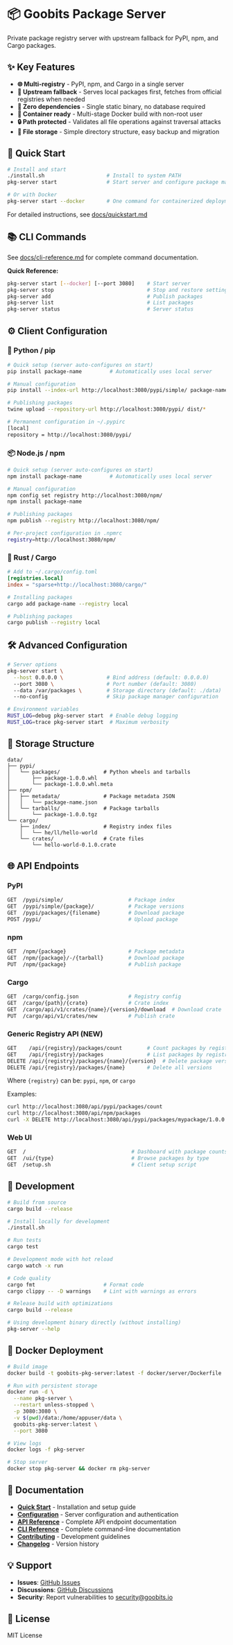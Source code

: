 # 📦 Goobits Package Server
Private package registry server with upstream fallback for PyPI, npm, and Cargo packages.

## ✨ Key Features
- **🌐 Multi-registry** - PyPI, npm, and Cargo in a single server
- **🔄 Upstream fallback** - Serves local packages first, fetches from official registries when needed
- **🎯 Zero dependencies** - Single static binary, no database required
- **🐳 Container ready** - Multi-stage Docker build with non-root user
- **🔒 Path protected** - Validates all file operations against traversal attacks
- **💾 File storage** - Simple directory structure, easy backup and migration

## 🚀 Quick Start

```bash
# Install and start
./install.sh                    # Install to system PATH
pkg-server start                # Start server and configure package managers

# Or with Docker
pkg-server start --docker       # One command for containerized deployment
```

For detailed instructions, see [docs/quickstart.md](docs/quickstart.md)

## 📚 CLI Commands

See [docs/cli-reference.md](docs/cli-reference.md) for complete command documentation.

**Quick Reference:**
```bash
pkg-server start [--docker] [--port 3080]    # Start server
pkg-server stop                              # Stop and restore settings
pkg-server add                               # Publish packages
pkg-server list                              # List packages
pkg-server status                            # Server status
```

## ⚙️ Client Configuration

### 🐍 Python / pip

```bash
# Quick setup (server auto-configures on start)
pip install package-name         # Automatically uses local server

# Manual configuration
pip install --index-url http://localhost:3080/pypi/simple/ package-name

# Publishing packages
twine upload --repository-url http://localhost:3080/pypi/ dist/*

# Permanent configuration in ~/.pypirc
[local]
repository = http://localhost:3080/pypi/
```

### 📦 Node.js / npm

```bash
# Quick setup (server auto-configures on start)
npm install package-name         # Automatically uses local server

# Manual configuration
npm config set registry http://localhost:3080/npm/
npm install package-name

# Publishing packages
npm publish --registry http://localhost:3080/npm/

# Per-project configuration in .npmrc
registry=http://localhost:3080/npm/
```

### 🦀 Rust / Cargo

```toml
# Add to ~/.cargo/config.toml
[registries.local]
index = "sparse+http://localhost:3080/cargo/"
```

```bash
# Installing packages
cargo add package-name --registry local

# Publishing packages
cargo publish --registry local
```

## 🛠️ Advanced Configuration

```bash
# Server options
pkg-server start \
  --host 0.0.0.0 \              # Bind address (default: 0.0.0.0)
  --port 3080 \                 # Port number (default: 3080)
  --data /var/packages \        # Storage directory (default: ./data)
  --no-config                   # Skip package manager configuration

# Environment variables
RUST_LOG=debug pkg-server start  # Enable debug logging
RUST_LOG=trace pkg-server start  # Maximum verbosity
```

## 📁 Storage Structure

```
data/
├── pypi/
│   └── packages/              # Python wheels and tarballs
│       ├── package-1.0.0.whl
│       └── package-1.0.0.whl.meta
├── npm/
│   ├── metadata/              # Package metadata JSON
│   │   └── package-name.json
│   └── tarballs/              # Package tarballs
│       └── package-1.0.0.tgz
└── cargo/
    ├── index/                 # Registry index files
    │   └── he/ll/hello-world
    └── crates/                # Crate files
        └── hello-world-0.1.0.crate
```

## 🌐 API Endpoints

### PyPI
```bash
GET  /pypi/simple/                     # Package index
GET  /pypi/simple/{package}/           # Package versions
GET  /pypi/packages/{filename}         # Download package
POST /pypi/                            # Upload package
```

### npm
```bash
GET  /npm/{package}                    # Package metadata
GET  /npm/{package}/-/{tarball}        # Download package
PUT  /npm/{package}                    # Publish package
```

### Cargo
```bash
GET  /cargo/config.json                # Registry config
GET  /cargo/{path}/{crate}             # Crate index
GET  /cargo/api/v1/crates/{name}/{version}/download  # Download crate
PUT  /cargo/api/v1/crates/new          # Publish crate
```

### Generic Registry API (NEW)
```bash
GET    /api/{registry}/packages/count        # Count packages by registry
GET    /api/{registry}/packages              # List packages by registry
DELETE /api/{registry}/packages/{name}/{version}  # Delete package version
DELETE /api/{registry}/packages/{name}       # Delete all versions
```

Where `{registry}` can be: `pypi`, `npm`, or `cargo`

Examples:
```bash
curl http://localhost:3080/api/pypi/packages/count
curl http://localhost:3080/api/npm/packages
curl -X DELETE http://localhost:3080/api/pypi/packages/mypackage/1.0.0
```

### Web UI
```bash
GET  /                                  # Dashboard with package counts
GET  /ui/{type}                         # Browse packages by type
GET  /setup.sh                          # Client setup script
```

## 🧪 Development

```bash
# Build from source
cargo build --release

# Install locally for development
./install.sh

# Run tests
cargo test

# Development mode with hot reload
cargo watch -x run

# Code quality
cargo fmt                      # Format code
cargo clippy -- -D warnings    # Lint with warnings as errors

# Release build with optimizations
cargo build --release

# Using development binary directly (without installing)
pkg-server --help
```

## 🐳 Docker Deployment

```bash
# Build image
docker build -t goobits-pkg-server:latest -f docker/server/Dockerfile .

# Run with persistent storage
docker run -d \
  --name pkg-server \
  --restart unless-stopped \
  -p 3080:3080 \
  -v $(pwd)/data:/home/appuser/data \
  goobits-pkg-server:latest \
  --port 3080

# View logs
docker logs -f pkg-server

# Stop server
docker stop pkg-server && docker rm pkg-server
```

## 📖 Documentation

- **[Quick Start](docs/quickstart.md)** - Installation and setup guide
- **[Configuration](docs/configuration.md)** - Server configuration and authentication
- **[API Reference](docs/api-reference.md)** - Complete API endpoint documentation
- **[CLI Reference](docs/cli-reference.md)** - Complete command-line documentation
- **[Contributing](docs/contributing.md)** - Development guidelines
- **[Changelog](CHANGELOG.md)** - Version history

## 💡 Support

- **Issues**: [GitHub Issues](https://github.com/goobits/goobits-pkg-server/issues)
- **Discussions**: [GitHub Discussions](https://github.com/goobits/goobits-pkg-server/discussions)
- **Security**: Report vulnerabilities to security@goobits.io

## 📝 License

MIT License